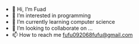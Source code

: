- 👋 Hi, I’m Fuad
- 👀 I’m interested in programming
- 🌱 I’m currently learning computer science
- 💞️ I’m looking to collaborate on ...
- 📫 How to reach me fufu092068fufu@gmail.com

<!---
Fuad0101/Fuad0101 is a ✨ special ✨ repository because its `README.md` (this file) appears on your GitHub profile.
You can click the Preview link to take a look at your changes.
--->
